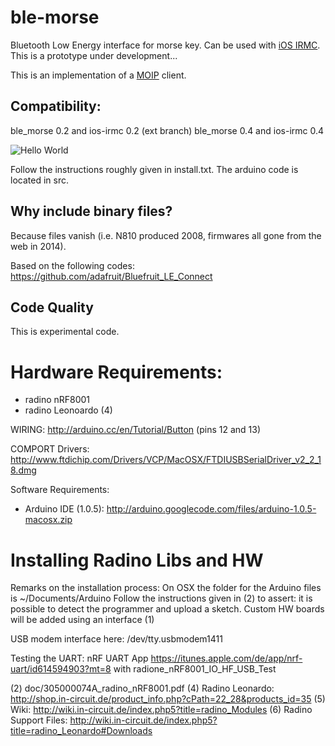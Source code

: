 # ble-morse
Bluetooth Low Energy interface for morse key. Can be used with 
[iOS IRMC](https://github.com/8cH9azbsFifZ/irmc-ios).
This is a prototype under development...

This is an implementation of a [MOIP](https://github.com/8cH9azbsFifZ/moip)
client.

## Compatibility:
ble_morse 0.2 and ios-irmc 0.2 (ext branch)
ble_morse 0.4 and ios-irmc 0.4

![Hello World](/img/hello_morse.jpg?raw=true "Hello world")

Follow the instructions roughly given in install.txt.
The arduino code is located in src.

## Why include binary files?
Because files vanish (i.e. N810 produced 2008, firmwares all gone from the web in 2014).

Based on the following codes:
https://github.com/adafruit/Bluefruit_LE_Connect

## Code Quality
This is experimental code.




# Hardware Requirements:
* radino nRF8001
* radino Leonoardo (4)

WIRING:
http://arduino.cc/en/Tutorial/Button (pins 12 and 13)

COMPORT Drivers:
http://www.ftdichip.com/Drivers/VCP/MacOSX/FTDIUSBSerialDriver_v2_2_18.dmg

Software Requirements:
* Arduino IDE (1.0.5): http://arduino.googlecode.com/files/arduino-1.0.5-macosx.zip

# Installing Radino Libs and HW

Remarks on the installation process:
On OSX the folder for the Arduino files is ~/Documents/Arduino
Follow the instructions given in (2) to 
assert: it is possible to detect the programmer and upload a sketch.
Custom HW boards will be added using an interface (1)

USB modem interface here: /dev/tty.usbmodem1411

Testing the UART:
nRF UART App https://itunes.apple.com/de/app/nrf-uart/id614594903?mt=8
with radione_nRF8001_IO_HF_USB_Test


(2) doc/305000074A_radino_nRF8001.pdf
(4) Radino Leonardo: http://shop.in-circuit.de/product_info.php?cPath=22_28&products_id=35
(5) Wiki: http://wiki.in-circuit.de/index.php5?title=radino_Modules
(6) Radino Support Files: http://wiki.in-circuit.de/index.php5?title=radino_Leonardo#Downloads



